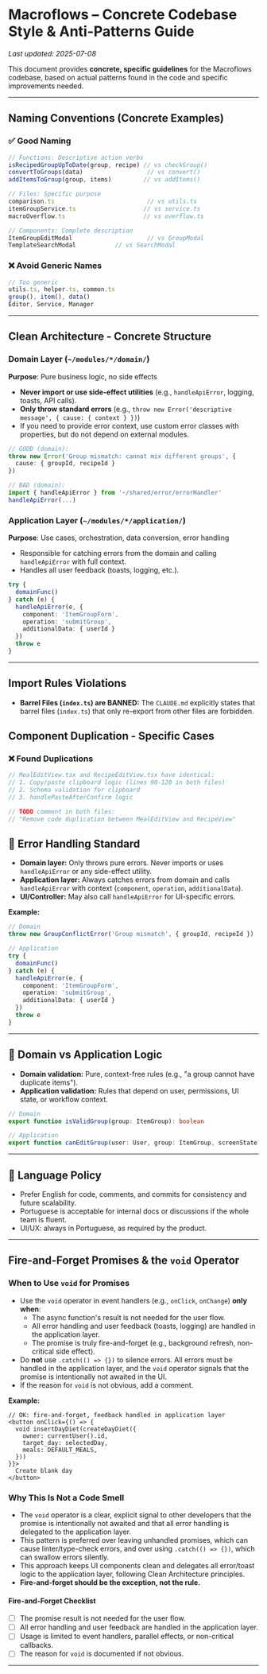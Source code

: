 # Macroflows – Concrete Codebase Style & Anti-Patterns Guide

_Last updated: 2025-07-08_

This document provides **concrete, specific guidelines** for the Macroflows codebase, based on actual patterns found in the code and specific improvements needed.

---

## **Naming Conventions (Concrete Examples)**

### ✅ Good Naming
```typescript
// Functions: Descriptive action verbs
isRecipedGroupUpToDate(group, recipe) // vs checkGroup()
convertToGroups(data)                  // vs convert()
addItemsToGroup(group, items)         // vs addItems()

// Files: Specific purpose
comparison.ts                          // vs utils.ts
itemGroupService.ts                   // vs service.ts
macroOverflow.ts                      // vs overflow.ts

// Components: Complete description
ItemGroupEditModal                     // vs GroupModal
TemplateSearchModal           // vs SearchModal
```

### ❌ Avoid Generic Names
```typescript
// Too generic
utils.ts, helper.ts, common.ts
group(), item(), data()
Editor, Service, Manager
```

---

## **Clean Architecture - Concrete Structure**

### Domain Layer (`~/modules/*/domain/`)
**Purpose**: Pure business logic, no side effects
- **Never import or use side-effect utilities** (e.g., `handleApiError`, logging, toasts, API calls).
- **Only throw standard errors** (e.g., `throw new Error('descriptive message', { cause: { context } })`)
- If you need to provide error context, use custom error classes with properties, but do not depend on external modules.

```typescript
// GOOD (domain):
throw new Error('Group mismatch: cannot mix different groups', { 
  cause: { groupId, recipeId } 
})

// BAD (domain):
import { handleApiError } from '~/shared/error/errorHandler'
handleApiError(...)
```

### Application Layer (`~/modules/*/application/`)
**Purpose**: Use cases, orchestration, data conversion, error handling
- Responsible for catching errors from the domain and calling `handleApiError` with full context.
- Handles all user feedback (toasts, logging, etc.).

```typescript
try {
  domainFunc()
} catch (e) {
  handleApiError(e, {
    component: 'ItemGroupForm',
    operation: 'submitGroup',
    additionalData: { userId }
  })
  throw e
}
```

---

## Import Rules Violations
- **Barrel Files (`index.ts`) are BANNED:** The `CLAUDE.md` explicitly states that barrel files (`index.ts`) that only re-export from other files are forbidden.

## **Component Duplication - Specific Cases**


### ❌ Found Duplications
```typescript
// MealEditView.tsx and RecipeEditView.tsx have identical:
// 1. Copy/paste clipboard logic (lines 90-120 in both files)
// 2. Schema validation for clipboard
// 3. handlePasteAfterConfirm logic

// TODO comment in both files:
// "Remove code duplication between MealEditView and RecipeView"
```


## 🛑 Error Handling Standard

- **Domain layer:** Only throws pure errors. Never imports or uses `handleApiError` or any side-effect utility.
- **Application layer:** Always catches errors from domain and calls `handleApiError` with context (`component`, `operation`, `additionalData`).
- **UI/Controller:** May also call `handleApiError` for UI-specific errors.

**Example:**
```typescript
// Domain
throw new GroupConflictError('Group mismatch', { groupId, recipeId })

// Application
try {
  domainFunc()
} catch (e) {
  handleApiError(e, {
    component: 'ItemGroupForm',
    operation: 'submitGroup',
    additionalData: { userId }
  })
  throw e
}
```

---

## 🚦 Domain vs Application Logic

- **Domain validation:** Pure, context-free rules (e.g., "a group cannot have duplicate items").
- **Application validation:** Rules that depend on user, permissions, UI state, or workflow context.

```typescript
// Domain
export function isValidGroup(group: ItemGroup): boolean

// Application
export function canEditGroup(user: User, group: ItemGroup, screenState: ScreenState): boolean
```

---

## 🚫 Language Policy

- Prefer English for code, comments, and commits for consistency and future scalability.
- Portuguese is acceptable for internal docs or discussions if the whole team is fluent.
- UI/UX: always in Portuguese, as required by the product.

---

## **Fire-and-Forget Promises & the `void` Operator**

### When to Use `void` for Promises

- Use the `void` operator in event handlers (e.g., `onClick`, `onChange`) **only when**:
  - The async function's result is not needed for the user flow.
  - All error handling and user feedback (toasts, logging) are handled in the application layer.
  - The promise is truly fire-and-forget (e.g., background refresh, non-critical side effect).
- Do **not** use `.catch(() => {})` to silence errors. All errors must be handled in the application layer, and the `void` operator signals that the promise is intentionally not awaited in the UI.
- If the reason for `void` is not obvious, add a comment.

**Example:**
```tsx
// OK: fire-and-forget, feedback handled in application layer
<button onClick={() => {
  void insertDayDiet(createDayDiet({
    owner: currentUser().id,
    target_day: selectedDay,
    meals: DEFAULT_MEALS,
  }))
}}>
  Create blank day
</button>
```

### Why This Is Not a Code Smell
- The `void` operator is a clear, explicit signal to other developers that the promise is intentionally not awaited and that all error handling is delegated to the application layer.
- This pattern is preferred over leaving unhandled promises, which can cause linter/type-check errors, and over using `.catch(() => {})`, which can swallow errors silently.
- This approach keeps UI components clean and delegates all error/toast logic to the application layer, following Clean Architecture principles.
- **Fire-and-forget should be the exception, not the rule.**

#### Fire-and-Forget Checklist
- [ ] The promise result is not needed for the user flow.
- [ ] All error handling and user feedback are handled in the application layer.
- [ ] Usage is limited to event handlers, parallel effects, or non-critical callbacks.
- [ ] The reason for `void` is documented if not obvious.

---
